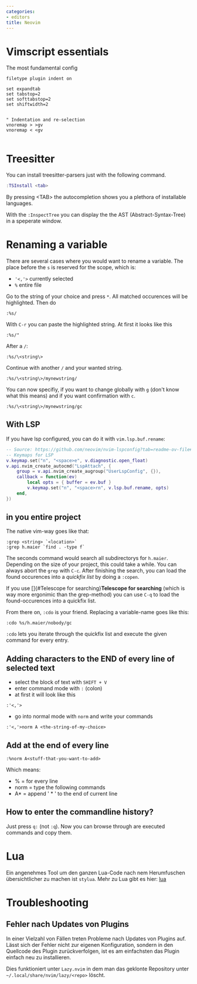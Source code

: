 ```yaml
---
categories:
- editors 
title: Neovim
---
```


# Vimscript essentials
The most fundamental config
```vimscript
filetype plugin indent on

set expandtab
set tabstop=2
set softtabstop=2
set shiftwidth=2


" Indentation and re-selection
vnoremap > >gv
vnoremap < <gv
 
```


# Treesitter 

You can install treesitter-parsers just with the following command.

``` lua
:TSInstall <tab>
```

By pressing \<TAB\> the autocompletion shows you a plethora of
installable languages.

With the `:InspectTree` you can display the the AST
(Abstract-Syntax-Tree) in a speperate window.

# Renaming a variable
There are several cases where you would want to
rename a variable. The place before the `s` is reserved for the scope,
which is:

-   `'<,'>` currently selected
-   `%` entire file

Go to the string of your choice and press `*`. All matched occurences
will be highlighted. Then do
```vimscript
:%s/
```

With `C-r` you can paste the highlighted string. At first it looks like
this

```vimscript
:%s/"
```

After a `/`:
 
```vimscript
:%s/\<string\>
```

Continue with another `/` and your wanted string.

```vimscript
:%s/\<string\>/mynewstring/
```

You can now specifiy, if you want to change globally with `g` (don\'t
know what this means) and if you want confirmation with `c`.

```vimscript
:%s/\<string\>/mynewstring/gc
```

## With LSP
If you have lsp configured, you can do it with `vim.lsp.buf.rename`:
```lua
-- Source: https://github.com/neovim/nvim-lspconfig?tab=readme-ov-file#suggested-configuration
-- Keymaps for LSP
v.keymap.set("n", "<space>e", v.diagnostic.open_float)
v.api.nvim_create_autocmd("LspAttach", {
	group = v.api.nvim_create_augroup("UserLspConfig", {}),
	callback = function(ev)
		local opts = { buffer = ev.buf }
		v.keymap.set("n", "<space>rn", v.lsp.buf.rename, opts)
	end,
})

```

## in you entire project

The native vim-way goes like that:

``` vimscript
:grep <string> `<location>`
:grep h.maier `find . -type f`
```

The seconds command would search all subdirectorys for `h.maier`.
Depending on the size of your project, this could take a while. You can
always abort the `grep` with `C-c`. After finishing the search, you can
load the found occurences into a *quickfix list* by doing a `:copen`.

If you use []{#Telescope for searching}**Telescope for searching**
(which is way more ergonimic than the grep-method) you can use `C-q` to
load the found-occurences into a quickfix list.

From there on, `:cdo` is your friend. Replacing a variable-name goes
like this:

``` vimscript
:cdo %s/h.maier/nobody/gc
```

`:cdo` lets you iterate through the quickfix list and execute the given
command for every entry.

## Adding characters to the END of every line of selected text

-   select the block of text with `SHIFT + V`
-   enter command mode with `:` (colon)
-   at first it will look like this

``` vimscript
:'<,'>
```

-   go into normal mode with `norm` and write your commands

``` vimscript
:'<,'>norm A <the-string-of-my-choice>
```

## Add at the end of every line

    :%norm A<stuff-that-you-want-to-add>

Which means:

-   \% = for every line
-   norm = type the following commands
-   A\* = append \' \* \' to the end of current line

## How to enter the commandline history?

Just press `q:` (not `:q`). Now you can browse through are executed commands and copy them.

# Lua 

Ein angenehmes Tool um den ganzen Lua-Code nach nem Herumfuschen
übersichtlicher zu machen ist `stylua`. Mehr zu Lua gibt es hier:
[lua](lua)

# Troubleshooting 

## Fehler nach Updates von Plugins 

In einer Vielzahl von Fällen treten Probleme nach Updates von Plugins
auf. Lässt sich der Fehler nicht zur eigenen Konfiguration, sondern in
den Quellcode des Plugin zurückverfolgen, ist es am einfachsten das
Plugin einfach neu zu installieren. 

Dies funktioniert unter `Lazy.nvim` in dem 
man das geklonte Repository unter `~/.local/share/nvim/lazy/<repo>` löscht.
